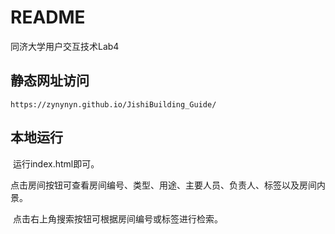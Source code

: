 # README

同济大学用户交互技术Lab4

## 静态网址访问

 	https://zynynyn.github.io/JishiBuilding_Guide/

## 本地运行

​	运行index.html即可。

​	点击房间按钮可查看房间编号、类型、用途、主要人员、负责人、标签以及房间内景。

​	点击右上角搜索按钮可根据房间编号或标签进行检索。




